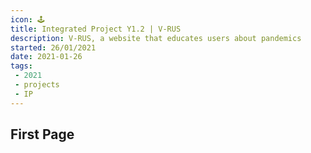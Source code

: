 ```yaml
---
icon: 🕹️
title: Integrated Project Y1.2 | V-RUS
description: V-RUS, a website that educates users about pandemics
started: 26/01/2021
date: 2021-01-26
tags: 
 - 2021
 - projects
 - IP
---
```


## First Page